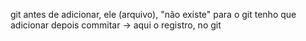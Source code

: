 git
    antes de adicionar, ele (arquivo), "não existe" para o git
    tenho que adicionar
    depois commitar -> aqui o registro, no git
